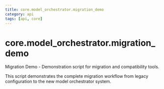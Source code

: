 ```yaml
---
title: core.model_orchestrator.migration_demo
category: api
tags: [api, core]
---
```


# core.model_orchestrator.migration_demo

Migration Demo - Demonstration script for migration and compatibility tools.

This script demonstrates the complete migration workflow from legacy
configuration to the new model orchestrator system.

